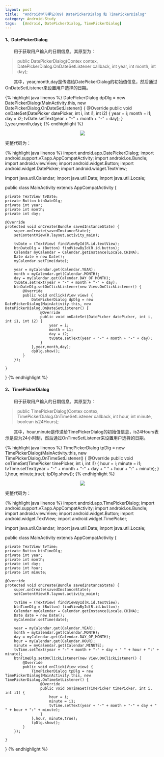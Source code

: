 ```yaml
---
layout: post
title:  "Android学习手记(09) DatePickerDialog 和 TimePickerDialog"
category: Android-Study
tags:   [Android, DatePickerDialog, TimePickerDialog]
---
```


#### **1、DatePickerDialog**

　　用于获取用户输入的日期信息。其原型为：

>public DatePickerDialog(Contex contex, DatePickerDialog.OnDateSetListener callback, int year, int month, int day);

　　其中，year,month,day是传递给DatePickerDialog的初始值信息，然后通过OnDateSetListener来设置用户选择的日期。

{% highlight java linenos %}
        DatePickerDialog dpDlg = new DatePickerDialog(MainActivity.this, new DatePickerDialog.OnDateSetListener() {
                    @Override
                    public void onDateSet(DatePicker datePicker, int i, int i1, int i2) {
                        year = i;
                        month = i1;
                        day = i2;
                        tvDate.setText(year + "-" + month + "-" + day);
                    }
                },year,month,day);
{% endhighlight %}

<div style="text-align: center">
<img src="{{ site.url }}/images/posts/201604/2016042408.png"/> 
</div>
 
完整代码为：

{% highlight java linenos %}
import android.app.DatePickerDialog;
import android.support.v7.app.AppCompatActivity;
import android.os.Bundle;
import android.view.View;
import android.widget.Button;
import android.widget.DatePicker;
import android.widget.TextView;

import java.util.Calendar;
import java.util.Date;
import java.util.Locale;

public class MainActivity extends AppCompatActivity {

    private TextView tvDate;
    private Button btnDateDlg;
    private int year;
    private int month;
    private int day;

    @Override
    protected void onCreate(Bundle savedInstanceState) {
        super.onCreate(savedInstanceState);
        setContentView(R.layout.activity_main);

        tvDate = (TextView) findViewById(R.id.textView);
        btnDateDlg = (Button) findViewById(R.id.button);
        Calendar myCalendar = Calendar.getInstance(Locale.CHINA);
        Date date = new Date();
        myCalendar.setTime(date);

        year = myCalendar.get(Calendar.YEAR);
        month = myCalendar.get(Calendar.MONTH);
        day = myCalendar.get(Calendar.DAY_OF_MONTH);
        tvDate.setText(year + "-" + month + "-" + day);
        btnDateDlg.setOnClickListener(new View.OnClickListener() {
            @Override
            public void onClick(View view) {
                DatePickerDialog dpDlg = new DatePickerDialog(MainActivity.this, new DatePickerDialog.OnDateSetListener() {
                    @Override
                    public void onDateSet(DatePicker datePicker, int i, int i1, int i2) {
                        year = i;
                        month = i1;
                        day = i2;
                        tvDate.setText(year + "-" + month + "-" + day);
                    }
                },year,month,day);
                dpDlg.show();
            }
        });

    }

}
{% endhighlight %}

#### **2、TimePickerDialog**

　　用于获取用户输入的日期信息。其原型为：

>public TimePickerDialog(Contex contex, TimePickerDialog.OnTimeSetListener callback, int hour, int minute, boolean is24Hours);

　　其中，hour,minute是传递给TimePickerDialog的初始值信息，is24Hours表示是否为24小时制，然后通过OnTimeSetListener来设置用户选择的日期。

{% highlight java linenos %}
        TimePickerDialog tpDlg = new TimePickerDialog(MainActivity.this, new TimePickerDialog.OnTimeSetListener() {
                    @Override
                    public void onTimeSet(TimePicker timePicker, int i, int i1) {
                        hour = i;
                        minute = i1;
                        tvTime.setText(year + "-" + month + "-" + day + " " + hour + ":" + minute);
                    }
                },hour, minute,true);
                tpDlg.show();
{% endhighlight %}

<div style="text-align: center">
<img src="{{ site.url }}/images/posts/201604/2016042409.png"/> 
</div>
 
完整代码为：

{% highlight java linenos %}
import android.app.TimePickerDialog;
import android.support.v7.app.AppCompatActivity;
import android.os.Bundle;
import android.view.View;
import android.widget.Button;
import android.widget.TextView;
import android.widget.TimePicker;

import java.util.Calendar;
import java.util.Date;
import java.util.Locale;

public class MainActivity extends AppCompatActivity {

    private TextView tvTime;
    private Button btnTimeDlg;
    private int year;
    private int month;
    private int day;
    private int hour;
    private int minute;

    @Override
    protected void onCreate(Bundle savedInstanceState) {
        super.onCreate(savedInstanceState);
        setContentView(R.layout.activity_main);

        tvTime = (TextView) findViewById(R.id.textView);
        btnTimeDlg = (Button) findViewById(R.id.button);
        Calendar myCalendar = Calendar.getInstance(Locale.CHINA);
        Date date = new Date();
        myCalendar.setTime(date);

        year = myCalendar.get(Calendar.YEAR);
        month = myCalendar.get(Calendar.MONTH);
        day = myCalendar.get(Calendar.DAY_OF_MONTH);
        hour = myCalendar.get(Calendar.HOUR);
        minute = myCalendar.get(Calendar.MINUTE);
        tvTime.setText(year + "-" + month + "-" + day + " " + hour + ":" + minute);
        btnTimeDlg.setOnClickListener(new View.OnClickListener() {
            @Override
            public void onClick(View view) {
                TimePickerDialog tpDlg = new TimePickerDialog(MainActivity.this, new TimePickerDialog.OnTimeSetListener() {
                    @Override
                    public void onTimeSet(TimePicker timePicker, int i, int i1) {
                        hour = i;
                        minute = i1;
                        tvTime.setText(year + "-" + month + "-" + day + " " + hour + ":" + minute);
                    }
                },hour, minute,true);
                tpDlg.show();
            }
        });

    }
}
{% endhighlight %}
